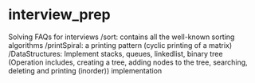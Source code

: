 # interview_prep
Solving FAQs for interviews
/sort: contains all the well-known sorting algorithms
/printSpiral: a printing pattern (cyclic printing of a matrix)
/DataStructures: Implement stacks, queues, linkedlist, binary tree (Operation includes, creating a tree, adding nodes to the tree, searching, deleting and printing (inorder)) implementation
